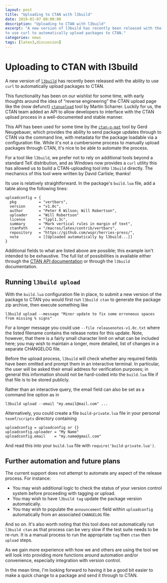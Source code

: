 ```yaml
---
layout: post
title: "Uploading to CTAN with l3build"
date: 2019-01-07 00:00:00
description: "Uploading to CTAN with l3build"
excerpt: "A new version of l3build has recently been released with the ability
to use curl to automatically upload packages to CTAN."
categories: news
tags: [latex3,discussion]
---
```


# Uploading to CTAN with l3build

A new version of [`l3build`](https://ctan.org/pkg/l3build) has recently been released with the ability
to use `curl` to automatically upload packages to CTAN.

This functionality has been on our wishlist for some time, with early
thoughts around the idea of “reverse engineering” the CTAN upload page like the
(now defunct) [`ctanupload`](https://ctan.org/pkg/ctanupload) tool by Martin Scharrer.
Luckily for us, the CTAN team added an API to allow developers to interface
with the CTAN upload process in a well-documented and stable manner.

This API has been used for some time by the [`ctan-o-mat`](https://ctan.org/pkg/ctan-o-mat) tool by Gerd Neugebauer,
which provides the ability to send package updates through to CTAN via the command line,
with metadata for the package loadable via a configuration file.
While it's not a cumbersome process to manually upload packages through CTAN, it's nice
to be able to automate the process.

For a tool like `l3build`, we prefer not to rely on additional tools beyond a standard TeX distribution,
and as Windows now provides a `curl` utility this has allowed us to build a CTAN-uploading tool into `l3build`
directly. The mechanics of this tool were written by David Carlisle; thanks!

Its use is relatively straightforward. In the package's `build.lua` file, add a table
along the following lines:

    uploadconfig = {
      pkg          = "vertbars",
      version      = "v1.0c",
      author       = "Peter R Wilson; Will Robertson",
      uploader     = "Will Robertson"
      license      = "lppl1.3c",
      summary      = "Mark vertical rules in margin of text",
      ctanPath     = "/macros/latex/contrib/vertbars",
      repository   = "https://github.com/wspr/herries-press/",
      note         = [[Uploaded automatically by l3build...]]
    }

Additional fields to what are listed above are possible; this example isn't intended to be exhaustive.
The full list of possibilities is available either through the [CTAN API documentation](https://ctan.org/help/submit)
or through the `l3build` documentation.


## Running `l3build upload`

With the `build.lua` configuration file in place, to submit a new version of the package
to CTAN you would first run `l3build ctan` to generate the package zip archive, then execute
something like

    l3build upload --message "Minor update to fix some erroneous spaces from missing % signs"

For a longer message you could use `--file releasenotes-v1.0c.txt` where the listed filename
contains the release notes for this update. Note, however, that there is a fairly small
character limit on what can be included here; you may wish to maintain a longer, more detailed,
list of changes in a separate CHANGELOG file.

Before the upload process, `l3build` will check whether any required fields have been
omitted and prompt them in an interactive terminal.
In particular, the user will be asked their email address for verification purposes;
in general this information should not be hard-coded into the `build.lua` file if that file
is to be stored publicly.

Rather than an interactive query, the email field can also be set as a command line option as in

    l3build upload --email "my.email@mail.com" ...

Alternatively, you could create a file `build-private.lua` file in your personal `texmf/scripts` directory
containing

    uploadconfig = uploadconfig or {}
    uploadconfig.uploader = "My Name"
    uploadconfig.email    = "my.name@gmail.com"

And read this into your `build.lua` file with `require('build-private.lua')`.


## Further automation and future plans

The current support does not attempt to automate any aspect of the release process. For instance:

* You may wish additional logic to check the status of your version control system
  before proceeding with tagging or upload.
* You may wish to have `l3build tag` update the package version automatically.
* You may wish to populate the `announcement` field within `uploadconfig` automatically
  from an associated `CHANGELOG` file.

And so on. It's also worth noting that this tool does *not* automatically run `l3build ctan`
as that process can be very slow if the test suite needs to be re-run. It is a manual process
to run the appropriate `tag` then `ctan` then `upload` steps.

As we gain more experience with how we and others are using the tool we will look into providing
more functions around automation and/or convenience, especially integration with version control.

In the mean time, I'm looking forward to having it be a good bit easier to make
a quick change to a package and send it through to CTAN.



